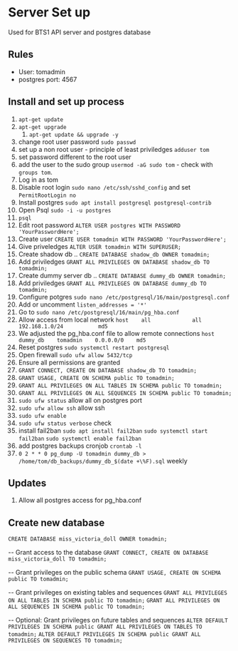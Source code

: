 # Server Set up

Used for BTS1
API server and postgres database

## Rules

- User: tomadmin
- postgres port: 4567

## Install and set up process

1. `apt-get update`
2. `apt-get upgrade`
   1. `apt-get update && upgrade -y`
3. change root user password `sudo passwd`
4. set up a non root user - principle of least priviledges `adduser tom`
5. set password different to the root user
6. add the user to the sudo group `usermod -aG sudo tom` - check with `groups tom`.
7. Log in as tom
8. Disable root login `sudo nano /etc/ssh/sshd_config` and set `PermitRootLogin no`
9. Install postgres `sudo apt install postgresql postgresql-contrib`
10. Open Psql `sudo -i -u postgres`
11. `psql`
12. Edit root password `ALTER USER postgres WITH PASSWORD 'YourPasswordHere';`
13. Create user `CREATE USER tomadmin WITH PASSWORD 'YourPasswordHere';`
14. Give priveledges `ALTER USER tomadmin WITH SUPERUSER;`
15. Create shadow db .. `CREATE DATABASE shadow_db OWNER tomadmin;`
16. Add priviledges `GRANT ALL PRIVILEGES ON DATABASE shadow_db TO tomadmin;`
17. Create dummy server db .. `CREATE DATABASE dummy_db OWNER tomadmin;`
18. Add priviledges `GRANT ALL PRIVILEGES ON DATABASE dummy_db TO tomadmin;`
19. Configure potgres `sudo nano /etc/postgresql/16/main/postgresql.conf`
20. Add or uncomment `listen_addresses = '*'`
21. Go to `sudo nano /etc/postgresql/16/main/pg_hba.conf`
22. Allow access from local network `host    all             all             192.168.1.0/24           md5`
23. We adjusted the pg_hba.conf file to allow remote connections `host    dummy_db    tomadmin    0.0.0.0/0    md5`
24. Reset postgres `sudo systemctl restart postgresql`
25. Open firewall `sudo ufw allow 5432/tcp`
26. Ensure all permissions are granted
27. `GRANT CONNECT, CREATE ON DATABASE shadow_db TO tomadmin;`
28. `GRANT USAGE, CREATE ON SCHEMA public TO tomadmin;`
29. `GRANT ALL PRIVILEGES ON ALL TABLES IN SCHEMA public TO tomadmin;`
30. `GRANT ALL PRIVILEGES ON ALL SEQUENCES IN SCHEMA public TO tomadmin;`
31. `sudo ufw status` allow all on postgres port
32. `sudo ufw allow ssh` allow ssh
33. `sudo ufw enable`
34. `sudo ufw status verbose` check
35. install fail2ban `sudo apt install fail2ban` `sudo systemctl start fail2ban` `sudo systemctl enable fail2ban`
36. add postgres backups cronjob `crontab -l`
37. `0 2 * * 0 pg_dump -U tomadmin dummy_db > /home/tom/db_backups/dummy_db_$(date +\%F).sql` weekly


## Updates

1. Allow all postgres access for pg_hba.conf

## Create new database

`CREATE DATABASE miss_victoria_doll OWNER tomadmin;`

-- Grant access to the database
`GRANT CONNECT, CREATE ON DATABASE miss_victoria_doll TO tomadmin;`

-- Grant privileges on the public schema
`GRANT USAGE, CREATE ON SCHEMA public TO tomadmin;`

-- Grant privileges on existing tables and sequences
`GRANT ALL PRIVILEGES ON ALL TABLES IN SCHEMA public TO tomadmin;`
`GRANT ALL PRIVILEGES ON ALL SEQUENCES IN SCHEMA public TO tomadmin;`

-- Optional: Grant privileges on future tables and sequences
`ALTER DEFAULT PRIVILEGES IN SCHEMA public GRANT ALL PRIVILEGES ON TABLES TO tomadmin;`
`ALTER DEFAULT PRIVILEGES IN SCHEMA public GRANT ALL PRIVILEGES ON SEQUENCES TO tomadmin;`
